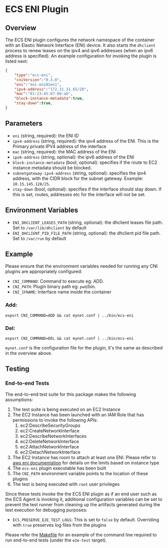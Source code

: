 # ECS ENI Plugin

## Overview

The ECS ENI plugin configures the network namespace of the container with an
Elastic Network Interface (ENI) device. It also starts the `dhclient` process to
renew leases on the ipv4 and ipv6 addresses (when an ipv6 address is specified).
An example configuration for invoking the plugin is listed next:
```json
{
    "type":"ecs-eni",
    "cniVersion":"0.3.0",
    "eni":"eni-eni01en1",
    "ipv4-address":"172.31.31.65/20",
    "mac":"01:23:45:67:89:ab",
    "block-instance-metadata":true,
    "stay-down":true,
}
```

## Parameters
* `eni` (string, required): the ENI ID
* `ipv4-address` (string, required): the ipv4 address of the ENI. This is the
Primary private IPV4 address of the interface
* `mac` (string, required): the MAC address of the ENI
* `ipv6-address` (string, optional): the ipv6 address of the ENI
* `block-instance-metadata` (bool, optional): specifies if the route to EC2 
  instance metadata should be blocked.
* `subnetgateway-ipv4-address` (string, optional): specifies the ipv4 address, 
  with the CIDR block for the subnet gateway. Example: `10.15.145.128/25`.
* `stay-down` (bool, optional): specifies if the interface should stay down. If
  this is set, routes, addresses etc for the interface will not be set.

## Environment Variables
* `ENI_DHCLIENT_LEASES_PATH` (string, optional): the dhclient leases file path.
Set to `/var/lib/dhclient` by default
* `ENI_DHCLIENT_PID_FILE_PATH` (string, optional): the dhclient pid file path.
Set to `/var/run` by default  

## Example
Please ensure that the environment variables needed for running any CNI plugins
are appropriately configured:
* `CNI_COMMAND`: Command to execute eg: ADD.
* `CNI_PATH`: Plugin binary path eg: `pwd`/bin.
* `CNI_IFNAME`: Interface name inside the container

### Add:
```
export CNI_COMMAND=ADD && cat mynet.conf | ../bin/ecs-eni
```

### Del:
```
export CNI_COMMAND=DEL && cat mynet.conf | ../bin/ecs-eni
```

`mynet.conf` is the configuration file for the plugin, it's the same as described
in the overview above.

## Testing

### End-to-end Tests

The end-to-end test suite for this package makes the following assumptions:
1. The test suite is being executed on an EC2 Instance
2. The EC2 Instance has been launched with an IAM Role that has permissions to
   invoke the following APIs:
   1. ec2:DescribeSecurityGroups
   2. ec2:CreateNetworkInterface
   3. ec2:DescribeNetworkInterfaces
   4. ec2:DeleteNetworkInterface
   5. ec2:AttachNetworkInterface
   6. ec2:DetachNetworkInterface
3. The EC2 Instance has room to attach at least one ENI. Please refer to 
[aws eni documentation](http://docs.aws.amazon.com/AWSEC2/latest/UserGuide/using-eni.html#AvailableIpPerENI) for details on the limits based on instance type
4. The `ecs-eni` plugin executable has been built
5. The `CNI_PATH` environment variable points to the location of these plugins
6. The test is being executed with `root` user privileges

Since these tests invoke the the ECS ENI plugin as if an end user such as 
the ECS Agent is invoking it, additional configuration variables can be set to 
prevent the test runner from cleaning up the artifacts generated during the test 
execution for debugging purposes: 
* `ECS_PRESERVE_E2E_TEST_LOGS`: This is set to `false` by default.
Overriding with `true` preserves log files from the plugins

Please refer the [Makefile](../../Makefile) for an example of the command line required to
run end-to-end tests (under the `e2e-test` target).
